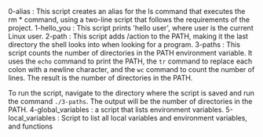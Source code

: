 0-alias : This script creates an alias for the ls command that executes the rm * command, using a two-line script that follows the requirements of the project.
1-hello_you : This script prints 'hello user', where user is the current Linux user.
2-path : This script adds /action to the PATH, making it the last directory the shell looks into when looking for a program.
3-paths : This script counts the number of directories in the PATH environment variable. It uses the `echo` command to print the PATH, the `tr` command to replace each colon with a newline character, and the `wc` command to count the number of lines. The result is the number of directories in the PATH.

To run the script, navigate to the directory where the script is saved and run the command `./3-paths`. The output will be the number of directories in the PATH.
4-global_variables : a script that lists environment variables.
5-local_variables : Script to list all local variables and environment variables, and functions
